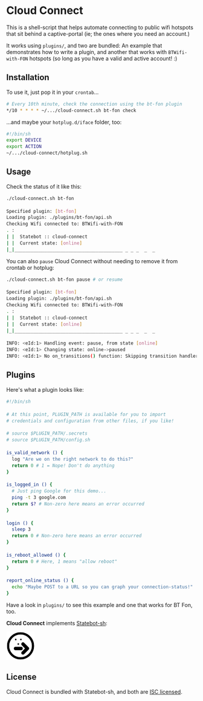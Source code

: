 # Cloud Connect

This is a shell-script that helps automate connecting to public wifi hotspots that sit behind a captive-portal (ie; the ones where you need an account.)

It works using `plugins/`, and two are bundled: An example that demonstrates how to write a plugin, and another that works with `BTWifi-with-FON` hotspots (so long as you have a valid and active account! :)

## Installation

To use it, just pop it in your `crontab`...

```sh
# Every 10th minute, check the connection using the bt-fon plugin
*/10 * * * * ~/.../cloud-connect.sh bt-fon check
```

...and maybe your `hotplug.d/iface` folder, too:

```sh
#!/bin/sh
export DEVICE
export ACTION
~/.../cloud-connect/hotplug.sh
```

## Usage

Check the status of it like this:

```sh
./cloud-connect.sh bt-fon

Specified plugin: [bt-fon]
Loading plugin: ./plugins/bt-fon/api.sh
Checking Wifi connected to: BTWifi-with-FON
. :
| |  Statebot :: cloud-connect
| |  Current state: [online]
|_|________________________________________ _ _ _  _  _
```

You can also `pause` Cloud Connect without needing to remove it from crontab or hotplug:

```sh
./cloud-connect.sh bt-fon pause # or resume

Specified plugin: [bt-fon]
Loading plugin: ./plugins/bt-fon/api.sh
Checking Wifi connected to: BTWifi-with-FON
. :
| |  Statebot :: cloud-connect
| |  Current state: [online]
|_|________________________________________ _ _ _  _  _

INFO: <eId:1> Handling event: pause, from state [online]
INFO: <eId:1> Changing state: online->paused
INFO: <eId:1> No on_transitions() function: Skipping transition handlers
```

## Plugins

Here's what a plugin looks like:

```sh
#!/bin/sh

# At this point, PLUGIN_PATH is available for you to import
# credentials and configuration from other files, if you like!

# source $PLUGIN_PATH/.secrets
# source $PLUGIN_PATH/config.sh

is_valid_network () {
  log "Are we on the right network to do this?"
  return 0 # 1 = Nope! Don't do anything
}

is_logged_in () {
  # Just ping Google for this demo...
  ping -t 3 google.com
  return $? # Non-zero here means an error occurred
}

login () {
  sleep 3
  return 0 # Non-zero here means an error occurred
}

is_reboot_allowed () {
  return 0 # Here, 1 means "allow reboot"
}

report_online_status () {
  echo "Maybe POST to a URL so you can graph your connection-status!"
}
```

Have a look in `plugins/` to see this example and one that works for BT Fon, too.

**Cloud Connect** implements [Statebot-sh](https://github.com/shuckster/statebot-sh/):

<img src="../../logo-small.png" width="75" />

## License

Cloud Connect is bundled with Statebot-sh, and both are [ISC licensed](./LICENSE).

